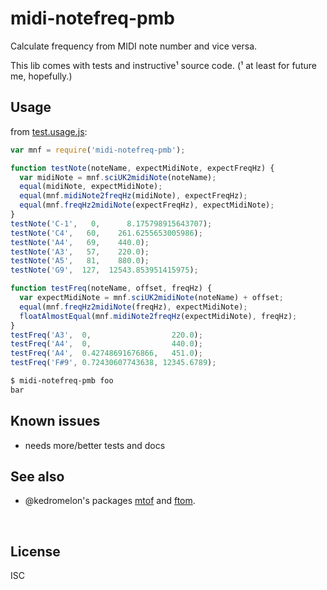 ﻿
<!--#echo json="package.json" key="name" underline="=" -->
midi-notefreq-pmb
=================
<!--/#echo -->

<!--#echo json="package.json" key="description" -->
Calculate frequency from MIDI note number and vice versa.
<!--/#echo -->

This lib comes with tests and instructive¹ source code.
(¹ at least for future me, hopefully.)


Usage
-----

from [test.usage.js](test.usage.js):

<!--#include file="test.usage.js" start="  //#u" stop="  //#r"
  outdent="  " code="javascript" -->
<!--#verbatim lncnt="26" -->
```javascript
var mnf = require('midi-notefreq-pmb');

function testNote(noteName, expectMidiNote, expectFreqHz) {
  var midiNote = mnf.sciUK2midiNote(noteName);
  equal(midiNote, expectMidiNote);
  equal(mnf.midiNote2freqHz(midiNote), expectFreqHz);
  equal(mnf.freqHz2midiNote(expectFreqHz), expectMidiNote);
}
testNote('C-1',   0,      8.175798915643707);
testNote('C4',   60,    261.6255653005986);
testNote('A4',   69,    440.0);
testNote('A3',   57,    220.0);
testNote('A5',   81,    880.0);
testNote('G9',  127,  12543.853951415975);

function testFreq(noteName, offset, freqHz) {
  var expectMidiNote = mnf.sciUK2midiNote(noteName) + offset;
  equal(mnf.freqHz2midiNote(freqHz), expectMidiNote);
  floatAlmostEqual(mnf.midiNote2freqHz(expectMidiNote), freqHz);
}
testFreq('A3',  0,                  220.0);
testFreq('A4',  0,                  440.0);
testFreq('A4',  0.42748691676866,   451.0);
testFreq('F#9', 0.72430607743638, 12345.6789);
```
<!--/include-->

```bash
$ midi-notefreq-pmb foo
bar
```


<!--#toc stop="scan" -->



Known issues
------------

* needs more/better tests and docs


See also
--------

* @kedromelon's packages [mtof](https://www.npmjs.com/package/mtof)
  and [ftom](https://www.npmjs.com/package/ftom).



&nbsp;


License
-------
<!--#echo json="package.json" key=".license" -->
ISC
<!--/#echo -->
